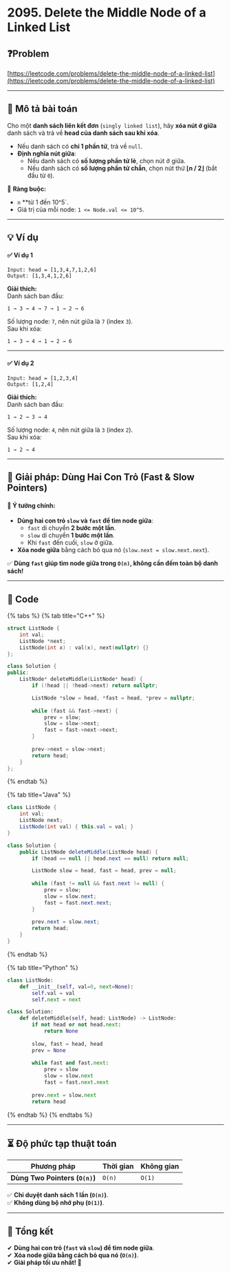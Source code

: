 # 2095. Delete the Middle Node of a Linked List

## ❓Problem

[https://leetcode.com/problems/delete-the-middle-node-of-a-linked-list](https://leetcode.com/problems/delete-the-middle-node-of-a-linked-list)

***

## **📌 Mô tả bài toán**

Cho một **danh sách liên kết đơn** (`singly linked list`), hãy **xóa nút ở giữa** danh sách và trả về **head của danh sách sau khi xóa**.

* Nếu danh sách có **chỉ 1 phần tử**, trả về `null`.
* **Định nghĩa nút giữa**:
  * Nếu danh sách có **số lượng phần tử lẻ**, chọn nút ở giữa.
  * Nếu danh sách có **số lượng phần tử chẵn**, chọn nút thứ **⌊n / 2⌋** (bắt đầu từ `0`).

📌 **Ràng buộc:**

* `n` \*\*từ 1 đến 10^5\`.
* Giá trị của mỗi node: `1 <= Node.val <= 10^5`.

***

## **💡 Ví dụ**

#### ✅ **Ví dụ 1**

```
Input: head = [1,3,4,7,1,2,6]
Output: [1,3,4,1,2,6]
```

**Giải thích:**\
Danh sách ban đầu:

```
1 → 3 → 4 → 7 → 1 → 2 → 6
```

Số lượng node: `7`, nên nút giữa là `7` (index `3`).\
Sau khi xóa:

```
1 → 3 → 4 → 1 → 2 → 6
```

***

#### ✅ **Ví dụ 2**

```
Input: head = [1,2,3,4]
Output: [1,2,4]
```

**Giải thích:**\
Danh sách ban đầu:

```
1 → 2 → 3 → 4
```

Số lượng node: `4`, nên nút giữa là `3` (index `2`).\
Sau khi xóa:

```
1 → 2 → 4
```

***

## **🚀 Giải pháp: Dùng Hai Con Trỏ (Fast & Slow Pointers)**

#### 📌 **Ý tưởng chính:**

* **Dùng hai con trỏ `slow` và `fast` để tìm node giữa**:
  * `fast` di chuyển **2 bước một lần**.
  * `slow` di chuyển **1 bước một lần**.
  * Khi `fast` đến cuối, `slow` ở giữa.
* **Xóa node giữa** bằng cách bỏ qua nó (`slow.next = slow.next.next`).

✅ **Dùng `fast` giúp tìm node giữa trong `O(n)`, không cần đếm toàn bộ danh sách!**

***

## **📜 Code**

{% tabs %}
{% tab title="C++" %}
```cpp
struct ListNode {
    int val;
    ListNode *next;
    ListNode(int x) : val(x), next(nullptr) {}
};

class Solution {
public:
    ListNode* deleteMiddle(ListNode* head) {
        if (!head || !head->next) return nullptr;

        ListNode *slow = head, *fast = head, *prev = nullptr;
        
        while (fast && fast->next) {
            prev = slow;
            slow = slow->next;
            fast = fast->next->next;
        }
        
        prev->next = slow->next;
        return head;
    }
};
```
{% endtab %}

{% tab title="Java" %}
```java
class ListNode {
    int val;
    ListNode next;
    ListNode(int val) { this.val = val; }
}

class Solution {
    public ListNode deleteMiddle(ListNode head) {
        if (head == null || head.next == null) return null;

        ListNode slow = head, fast = head, prev = null;
        
        while (fast != null && fast.next != null) {
            prev = slow;
            slow = slow.next;
            fast = fast.next.next;
        }
        
        prev.next = slow.next;
        return head;
    }
}
```
{% endtab %}

{% tab title="Python" %}
```python
class ListNode:
    def __init__(self, val=0, next=None):
        self.val = val
        self.next = next

class Solution:
    def deleteMiddle(self, head: ListNode) -> ListNode:
        if not head or not head.next:
            return None
        
        slow, fast = head, head
        prev = None
        
        while fast and fast.next:
            prev = slow
            slow = slow.next
            fast = fast.next.next
        
        prev.next = slow.next
        return head
```
{% endtab %}
{% endtabs %}

***

## **⏳ Độ phức tạp thuật toán**

| Phương pháp                    | Thời gian | Không gian |
| ------------------------------ | --------- | ---------- |
| **Dùng Two Pointers (`O(n)`)** | `O(n)`    | `O(1)`     |

✅ **Chỉ duyệt danh sách 1 lần (`O(n)`)**.\
✅ **Không dùng bộ nhớ phụ (`O(1)`)**.

***

## **📌 Tổng kết**

✔ **Dùng hai con trỏ (`fast` và `slow`) để tìm node giữa**.\
✔ **Xóa node giữa bằng cách bỏ qua nó (`O(n)`)**.\
✔ **Giải pháp tối ưu nhất! 🚀**

